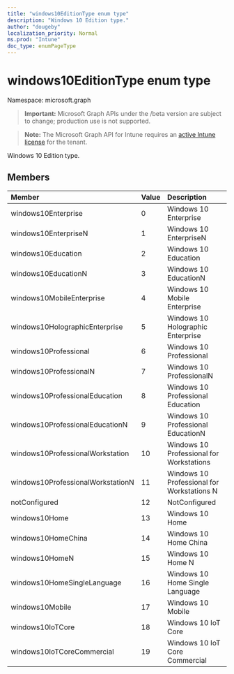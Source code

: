 ```yaml
---
title: "windows10EditionType enum type"
description: "Windows 10 Edition type."
author: "dougeby"
localization_priority: Normal
ms.prod: "Intune"
doc_type: enumPageType
---
```


# windows10EditionType enum type

Namespace: microsoft.graph

> **Important:** Microsoft Graph APIs under the /beta version are subject to change; production use is not supported.

> **Note:** The Microsoft Graph API for Intune requires an [active Intune license](https://go.microsoft.com/fwlink/?linkid=839381) for the tenant.

Windows 10 Edition type.

## Members
|Member|Value|Description|
|:---|:---|:---|
|windows10Enterprise|0|Windows 10 Enterprise|
|windows10EnterpriseN|1|Windows 10 EnterpriseN|
|windows10Education|2|Windows 10 Education|
|windows10EducationN|3|Windows 10 EducationN|
|windows10MobileEnterprise|4|Windows 10 Mobile Enterprise|
|windows10HolographicEnterprise|5|Windows 10 Holographic Enterprise|
|windows10Professional|6|Windows 10 Professional|
|windows10ProfessionalN|7|Windows 10 ProfessionalN|
|windows10ProfessionalEducation|8|Windows 10 Professional Education|
|windows10ProfessionalEducationN|9|Windows 10 Professional EducationN|
|windows10ProfessionalWorkstation|10|Windows 10 Professional for Workstations|
|windows10ProfessionalWorkstationN|11|Windows 10 Professional for Workstations N|
|notConfigured|12|NotConfigured|
|windows10Home|13|Windows 10 Home|
|windows10HomeChina|14|Windows 10 Home China|
|windows10HomeN|15|Windows 10 Home N|
|windows10HomeSingleLanguage|16|Windows 10 Home Single Language|
|windows10Mobile|17|Windows 10 Mobile|
|windows10IoTCore|18|Windows 10 IoT Core|
|windows10IoTCoreCommercial|19|Windows 10 IoT Core Commercial|




